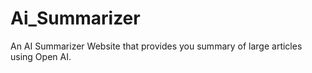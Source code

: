 # Ai_Summarizer
An AI Summarizer Website that provides you summary of large articles using Open AI.

